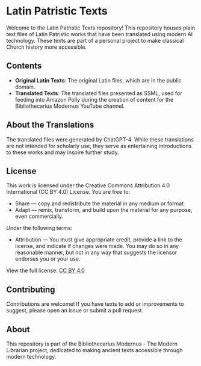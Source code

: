 # Latin Patristic Texts

Welcome to the Latin Patristic Texts repository! This repository houses plain text files of Latin Patristic works that have been translated using modern AI technology. These texts are part of a personal project to make classical Church history more accessible.

## Contents

- **Original Latin Texts**: The original Latin files, which are in the public domain.
- **Translated Texts**: The translated files presented as SSML, used for feeding into Amazon Polly during the creation of content for the Bibliothecarius Modernus YouTube channel.

## About the Translations

The translated files were generated by ChatGPT-4. While these translations are not intended for scholarly use, they serve as entertaining introductions to these works and may inspire further study.

## License

This work is licensed under the Creative Commons Attribution 4.0 International (CC BY 4.0) License. You are free to:

- Share — copy and redistribute the material in any medium or format
- Adapt — remix, transform, and build upon the material for any purpose, even commercially.

Under the following terms:

- Attribution — You must give appropriate credit, provide a link to the license, and indicate if changes were made. You may do so in any reasonable manner, but not in any way that suggests the licensor endorses you or your use.

View the full license: [CC BY 4.0](https://creativecommons.org/licenses/by/4.0/)

## Contributing

Contributions are welcome! If you have texts to add or improvements to suggest, please open an issue or submit a pull request.

## About

This repository is part of the Bibliothecarius Modernus - The Modern Librarian project, dedicated to making ancient texts accessible through modern technology. 
